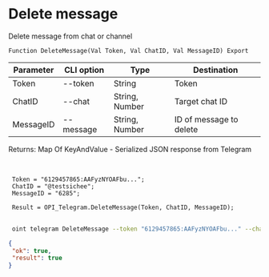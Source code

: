 ﻿---
sidebar_position: 7
---

# Delete message
 Delete message from chat or channel



`Function DeleteMessage(Val Token, Val ChatID, Val MessageID) Export`

 | Parameter | CLI option | Type | Destination |
 |-|-|-|-|
 | Token | --token | String | Token |
 | ChatID | --chat | String, Number | Target chat ID |
 | MessageID | --message | String, Number | ID of message to delete |

 
 Returns: Map Of KeyAndValue - Serialized JSON response from Telegram

<br/>




```bsl title="Code example"
 Token = "6129457865:AAFyzNYOAFbu...";
 ChatID = "@testsichee";
 MessageID = "6285";
 
 Result = OPI_Telegram.DeleteMessage(Token, ChatID, MessageID);
```
	


```sh title="CLI command example"
 
 oint telegram DeleteMessage --token "6129457865:AAFyzNYOAFbu..." --chat "@testsichee" --message "5385"

```

```json title="Result"
{
 "ok": true,
 "result": true
}
```
